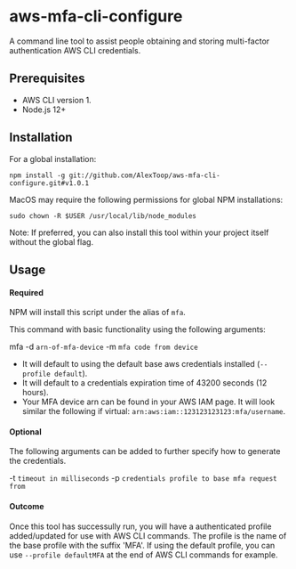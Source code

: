 # aws-mfa-cli-configure
A command line tool to assist people obtaining and storing multi-factor authentication AWS CLI credentials.

## Prerequisites 

* AWS CLI version 1. 
* Node.js 12+

## Installation

For a global installation:

```
npm install -g git://github.com/AlexToop/aws-mfa-cli-configure.git#v1.0.1
```

MacOS may require the following permissions for global NPM installations:

```
sudo chown -R $USER /usr/local/lib/node_modules
```

Note: If preferred, you can also install this tool within your project itself without the global flag.
    
## Usage

#### Required

NPM will install this script under the alias of `mfa`. 

This command with basic functionality using the following arguments: 

mfa -d `arn-of-mfa-device` -m `mfa code from device`

* It will default to using the default base aws credentials installed (`--profile default`). 
* It will default to a credentials expiration time of 43200 seconds (12 hours).
* Your MFA device arn can be found in your AWS IAM page. It will look similar the following if virtual: `arn:aws:iam::123123123123:mfa/username`.

#### Optional

The following arguments can be added to further specify how to generate the credentials.

-t `timeout in milliseconds` -p `credentials profile to base mfa request from`

#### Outcome

Once this tool has successully run, you will have a authenticated profile added/updated for use with AWS CLI commands. The profile is the name of the base profile with the suffix 'MFA'. If using the default profile, you can use `--profile defaultMFA` at the end of AWS CLI commands for example. 
